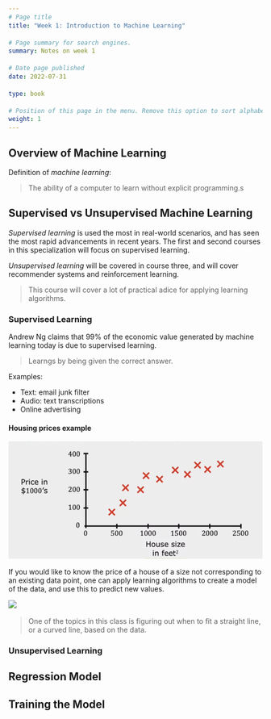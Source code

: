 ```yaml
---
# Page title
title: "Week 1: Introduction to Machine Learning"

# Page summary for search engines.
summary: Notes on week 1

# Date page published
date: 2022-07-31

type: book

# Position of this page in the menu. Remove this option to sort alphabetically.
weight: 1
---
```


## Overview of Machine Learning

Definition of *machine learning*: 

> The ability of a computer to learn without explicit programming.s

## Supervised vs Unsupervised Machine Learning

*Supervised learning* is used the most in real-world scenarios, and has seen the most rapid advancements in recent years. The first and second courses in this specialization will focus on supervised learning.

*Unsupervised learning* will be covered in course three, and will cover recommender systems and reinforcement learning.

> This course will cover a lot of practical adice for applying learning algorithms.

### Supervised Learning

Andrew Ng claims that 99% of the economic value generated by machine learning today is due to supervised learning.

> Learngs by being given the correct answer. 

Examples: 

- Text: email junk filter
- Audio: text transcriptions
- Online advertising

#### Housing prices example

![](house_prices.jpg)

If you would like to know the price of a house of a size not corresponding to an existing data point, one can apply learning algorithms to create a model of the data, and use this to predict new values. 

![](house_prices2.jpg)

> One of the topics in this class is figuring out when to fit a straight line, or a curved line, based on the data.

### Unsupervised Learning

## Regression Model

## Training the Model